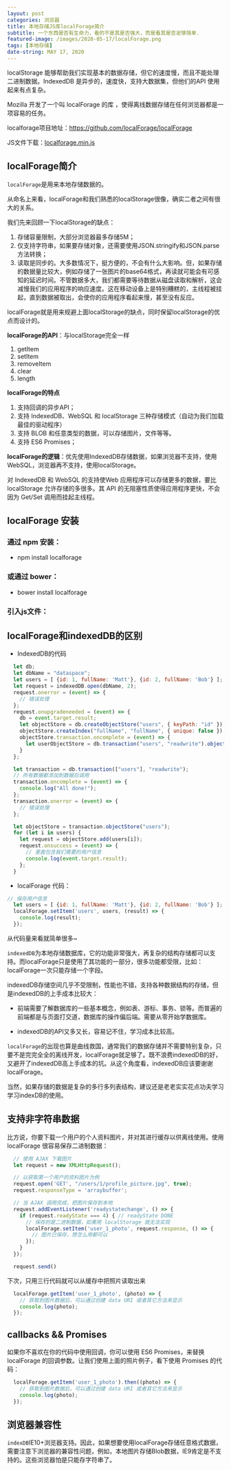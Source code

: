 ```yaml
---
layout: post
categories: 浏览器
title: 本地存储JS库localForage简介
subtitle: 一个东西是否有生命力，看的不是其是否强大，而是看其是否足够简单.
featured-image: /images/2020-05-17/localForage.png
tags: [本地存储]
date-string: MAY 17, 2020
---
```

localStorage 能够帮助我们实现基本的数据存储，但它的速度慢，而且不能处理二进制数据。IndexedDB 是异步的，速度快，支持大数据集，但他们的API 使用起来有点复杂。

Mozilla 开发了一个叫 localForage 的库 ，使得离线数据存储在任何浏览器都是一项容易的任务。

localforage项目地址：https://github.com/localForage/localForage

JS文件下载：<a href="/js/localforage.min.js" class="btn btn-success">localforage.min.js</a>

## localForage简介

`localForage`是用来本地存储数据的。

从命名上来看，localForage和我们熟悉的localStorage很像，确实二者之间有很大的关系。

我们先来回顾一下localStorage的缺点：
1. 存储容量限制，大部分浏览器最多存储5M；
2. 仅支持字符串，如果要存储对象，还需要使用JSON.stringify和JSON.parse方法转换；
3. 读取是同步的。大多数情况下，挺方便的，不会有什么大影响。但，如果存储的数据量比较大，例如存储了一张图片的base64格式，再读就可能会有可感知的延迟时间。不管数据多大，我们都需要等待数据从磁盘读取和解析，这会减慢我们的应用程序的响应速度。这在移动设备上是特别糟糕的，主线程被挂起，直到数据被取出，会使你的应用程序看起来慢，甚至没有反应。

localForage就是用来规避上面localStorage的缺点，同时保留localStorage的优点而设计的。

**localForage的API**：与localStorage完全一样
1. getItem
2. setItem
3. removeItem
4. clear
5. length

**localForage的特点**
1. 支持回调的异步API；
2. 支持 IndexedDB、WebSQL 和 localStorage 三种存储模式（自动为我们加载最佳的驱动程序）
3. 支持 BLOB 和任意类型的数据，可以存储图片，文件等等。
4. 支持 ES6 Promises；

**localForage的逻辑**：优先使用IndexedDB存储数据，如果浏览器不支持，使用WebSQL，浏览器再不支持，使用localStorage。

对 IndexedDB 和 WebSQL 的支持使Web 应用程序可以存储更多的数据，要比 localStorage 允许存储的多很多。其 API 的无阻塞性质使得应用程序更快，不会因为 Get/Set 调用而挂起主线程。

## localForage 安装

### 通过 npm 安装：
* npm install localforage

### 或通过 bower：
* bower install localforage

### 引入js文件：
<script src="localforage.js"></script>
<script>console.log('localforage is: ', localforage);</script>


## localForage和indexedDB的区别

* IndexedDB的代码

```js
  let db;
  let dbName = "dataspace";
  let users = [ {id: 1, fullName: 'Matt'}, {id: 2, fullName: 'Bob'} ];
  let request = indexedDB.open(dbName, 2);
  request.onerror = (event) => {
    // 错误处理
  };
  request.onupgradeneeded = (event) => {
    db = event.target.result;
    let objectStore = db.createObjectStore("users", { keyPath: "id" });
    objectStore.createIndex("fullName", "fullName", { unique: false });
    objectStore.transaction.oncomplete = (event) => {
      let userObjectStore = db.transaction("users", "readwrite").objectStore("users");
    }
  };

  let transaction = db.transaction(["users"], "readwrite");
  // 所有数据都添加到数据后调用
  transaction.oncomplete = (event) => {
    console.log("All done!");
  };
  transaction.onerror = (event) => {
    // 错误处理
  };

  let objectStore = transaction.objectStore("users");
  for (let i in users) {
    let request = objectStore.add(users[i]);
    request.onsuccess = (event) => {
      // 里面包含我们需要的用户信息
      console.log(event.target.result);
    };
  }
```

* localForage 代码：

```js
// 保存用户信息
  let users = [ {id: 1, fullName: 'Matt'}, {id: 2, fullName: 'Bob'} ];
  localForage.setItem('users', users, (result) => {
    console.log(result);
  });
```
从代码量来看就简单很多~

`indexedDB`为本地存储数据库，它的功能非常强大，再复杂的结构存储都可以支持。而localForage只是使用了其功能的一部分，很多功能都受限，比如：localForage一次只能存储一个字段。

indexedDB存储空间几乎不受限制，性能也不错，支持各种数据结构的存储，但是indexedDB的上手成本比较大：

* 前端需要了解数据库的一些基本概念，例如表、游标、事务、锁等。而普遍的前端都是与页面打交道，数据库的操作偏后端。需要从零开始学数据库。

* indexedDB的API又多又长，容易记不住，学习成本比较高。

`localForage`的出现也算是曲线救国，通常我们的数据存储并不需要特别复杂，只要不是完完全全的离线开发，localForage就足够了。既不浪费indexedDB的好，又避开了indexedDB高上手成本的坑。从这个角度看，indexedDB应该要谢谢localForage。

当然，如果存储的数据是复杂的多行多列表结构，建议还是老老实实花点功夫学习学习indexDB的使用。

## 支持非字符串数据

比方说，你要下载一个用户的个人资料图片，并对其进行缓存以供离线使用。使用 localForage 很容易保存二进制数据：

```js
  // 使用 AJAX 下载图片
  let request = new XMLHttpRequest();

  // 以获取第一个用户的资料图片为例
  request.open('GET', "/users/1/profile_picture.jpg", true);
  request.responseType = 'arraybuffer';

  // 当 AJAX 调用完成，把图片保存到本地
  request.addEventListener('readystatechange', () => {
    if (request.readyState === 4) { // readyState DONE
      // 保存的是二进制数据，如果用 localStorage 就无法实现
      localForage.setItem('user_1_photo', request.response, () => {
        // 图片已保存，想怎么用都可以
      });
    }
  });

  request.send()
```

下次，只用三行代码就可以从缓存中把照片读取出来

```js
  localForage.getItem('user_1_photo', (photo) => {
    // 获取到图片数据后，可以通过创建 data URI 或者其它方法来显示
    console.log(photo);
  });
```

## callbacks && Promises

如果你不喜欢在你的代码中使用回调，你可以使用 ES6 Promises，来替换 localForage 的回调参数。让我们使用上面的照片例子，看下使用 Promises 的代码：

```js
  localForage.getItem('user_1_photo').then((photo) => {
    // 获取到图片数据后，可以通过创建 data URI 或者其它方法来显示
    console.log(photo);
  });
```

## 浏览器兼容性

`indexDB`IE10+浏览器支持。因此，如果想要使用localForage存储任意格式数据，需要注意下浏览器的兼容性问题，例如，本地图片存储Blob数据，IE9肯定是不支持的。这些浏览器怕是只能存字符串了。
